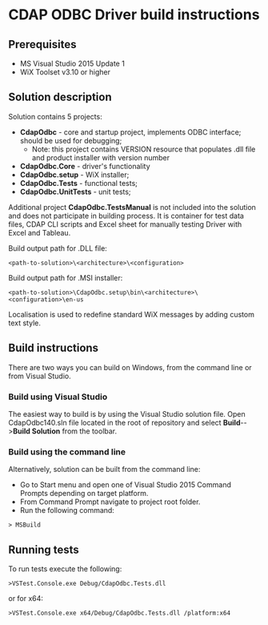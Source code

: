 # CDAP ODBC Driver build instructions


## Prerequisites

 * MS Visual Studio 2015 Update 1
 * WiX Toolset v3.10 or higher

## Solution description

Solution contains 5 projects:
 * **CdapOdbc** - core and startup project, implements ODBC interface; should be used for debugging;
    * Note: this project contains VERSION resource that populates .dll file and product installer with version number  
 * **CdapOdbc.Core** - driver's functionality
 * **CdapOdbc.setup** - WiX installer;
 * **CdapOdbc.Tests** - functional tests;
 * **CdapOdbc.UnitTests** - unit tests;

Additional project **CdapOdbc.TestsManual** is not included into the solution and does not participate in building process. It is  container for test data files, CDAP CLI scripts and Excel sheet for manually testing Driver with Excel and Tableau. 

Build output path for .DLL file:
```
<path-to-solution>\<architecture>\<configuration>
```
Build output path for .MSI installer:
```
<path-to-solution>\CdapOdbc.setup\bin\<architecture>\<configuration>\en-us
```
Localisation is used to redefine standard WiX messages by adding custom text style.

## Build instructions
There are two ways you can build on Windows, from the command line or from Visual Studio.

### Build using Visual Studio 
The easiest way to build is by using the Visual Studio solution file. Open CdapOdbc140.sln file 
located in the root of repository and select **Build**-->**Build Solution** from the toolbar.

### Build using the command line
Alternatively, solution can be built from the command line:
* Go to Start menu and open one of Visual Studio 2015 Command Prompts depending on target platform.
* From Command Prompt navigate to project root folder.
* Run the following command:
```
> MSBuild
```

## Running tests 
To run tests execute the following:
```
>VSTest.Console.exe Debug/CdapOdbc.Tests.dll
```
or for x64:
```
>VSTest.Console.exe x64/Debug/CdapOdbc.Tests.dll /platform:x64
```
